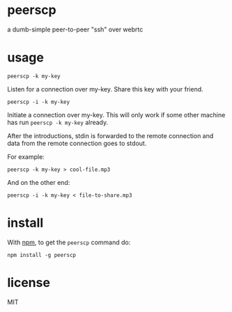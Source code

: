 # peerscp

a dumb-simple peer-to-peer "ssh" over webrtc

# usage

`peerscp -k my-key`

Listen for a connection over my-key. Share this key with your friend.
 
  `peerscp -i -k my-key`
 
Initiate a connection over my-key. This will only work if some other machine has run `peerscp -k my-key` already.

After the introductions, stdin is forwarded to the remote connection and data from the remote connection goes to stdout.

For example:
  
  `peerscp -k my-key > cool-file.mp3`
  
And on the other end:

  `peerscp -i -k my-key < file-to-share.mp3`

# install

With [npm](https://npmjs.org), to get the `peerscp` command do:

```
npm install -g peerscp
```

# license

MIT
